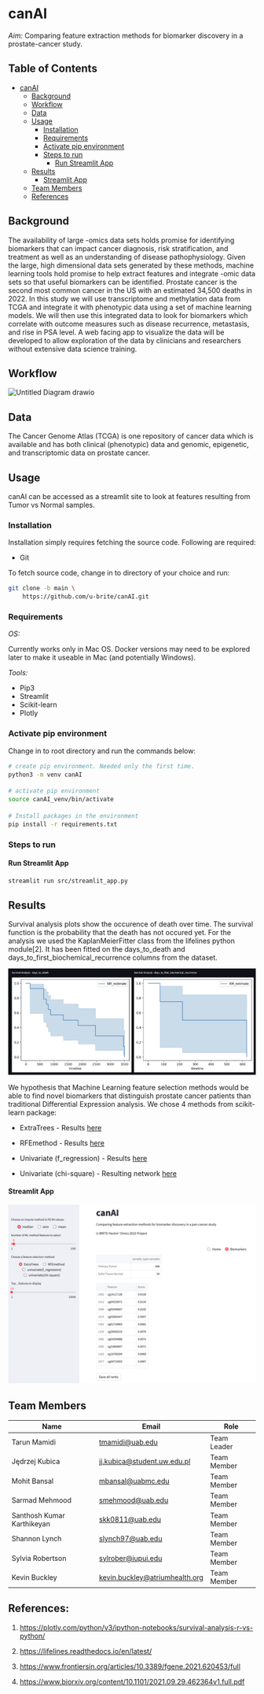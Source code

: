 # canAI

*Aim:* Comparing feature extraction methods for biomarker discovery in a prostate-cancer study.

## Table of Contents

- [canAI](#canai)
    - [Background](#background)
    - [Workflow](#workflow)
    - [Data](#data)
    - [Usage](#usage)
        - [Installation](#installation)
        - [Requirements](#requirements)
        - [Activate pip environment](#activate-conda-environment)
        - [Steps to run ](#steps-to-run)
            - [Run Streamlit App](#run-streamlit-app)
    - [Results](#results)
        - [Streamlit App](#streamlit-app)
    - [Team Members](#team-members)
    - [References](#references)

## Background

The availability of large -omics data sets holds promise for identifying biomarkers that can impact cancer diagnosis,
risk stratification, and treatment as well as an understanding of disease pathophysiology. Given the large, high
dimensional data sets generated by these methods, machine learning tools hold promise to help extract features and
integrate -omic data sets so that useful biomarkers can be identified.  Prostate cancer is the second most common cancer
in the US with an estimated 34,500 deaths in 2022. In this study we will use transcriptome and methylation data from
TCGA and integrate it with phenotypic data using a set of machine learning models.  We will then use this integrated
data to look for biomarkers which correlate with outcome measures such as disease recurrence, metastasis, and rise in
PSA level. A web facing app to visualize the data will be developed to allow exploration of the data by clinicians and
researchers without extensive data science training.

## Workflow

![Untitled Diagram drawio](https://user-images.githubusercontent.com/82537630/183267870-d89dc474-dd5d-4917-a70a-0697547ff524.png)

## Data

The Cancer Genome Atlas (TCGA) is one repository of cancer data
which is available and has both clinical (phenotypic) data and genomic, epigenetic, and transcriptomic data on prostate
cancer.

## Usage

canAI can be accessed as a streamlit site to look at features resulting from Tumor vs Normal samples.

### Installation

Installation simply requires fetching the source code. Following are required:

- Git

To fetch source code, change in to directory of your choice and run:

```sh
git clone -b main \
    https://github.com/u-brite/canAI.git
```

### Requirements

*OS:*

Currently works only in Mac OS. Docker versions may need to be explored later to make it useable in Mac (and
potentially Windows).

*Tools:*

- Pip3
- Streamlit
- Scikit-learn
- Plotly

### Activate pip environment

Change in to root directory and run the commands below:

```sh
# create pip environment. Needed only the first time.
python3 -m venv canAI

# activate pip environment
source canAI_venv/bin/activate

# Install packages in the environment
pip install -r requirements.txt
```

### Steps to run

#### Run Streamlit App

```sh
streamlit run src/streamlit_app.py
```

## Results

Survival analysis plots show the occurence of death over time. The survival function is the probability that the death
has not occured yet. For the analysis we used the KaplanMeierFitter class from the lifelines python module[2]. It has
been fitted on the days_to_death and days_to_first_biochemical_recurrence columns from the dataset.

![Survival plots](results/survival.png)


We hypothesis that Machine Learning feature selection methods would be able to find novel biomarkers that distinguish
prostate cancer patients than traditional Differential Expression analysis. We chose 4 methods from scikit-learn
package:

* ExtraTrees - Results [here](results/feature_importance_readme.md)

* RFEmethod - Results [here](results/rfe_readme.md)

* Univariate (f_regression) - Results [here](results/univariateFregress.md)

* Univariate (chi-square) - Resulting network [here](results/STRING-Chi2-PC-pathway-genes.svg)

#### Streamlit App
![Streamlit screenshot](results/result_page.png)



## Team Members


|Name | Email | Role |
----|--|--|
|Tarun Mamidi               | tmamidi@uab.edu                   | Team Leader |
|Jędrzej Kubica             |	jj.kubica@student.uw.edu.pl     | Team Member |
|Mohit Bansal               |	mbansal@uabmc.edu               | Team Member |
|Sarmad Mehmood             |	smehmood@uab.edu                | Team Member |
|Santhosh Kumar Karthikeyan | skk0811@uab.edu                   | Team Member |
|Shannon Lynch              |	slynch97@uab.edu                | Team Member |
|Sylvia Robertson           |	sylrober@iupui.edu              | Team Member |
|Kevin Buckley              |	kevin.buckley@atriumhealth.org  | Team Member |

## References:
1. https://plotly.com/python/v3/ipython-notebooks/survival-analysis-r-vs-python/

2. https://lifelines.readthedocs.io/en/latest/

3. https://www.frontiersin.org/articles/10.3389/fgene.2021.620453/full

4. https://www.biorxiv.org/content/10.1101/2021.09.29.462364v1.full.pdf
